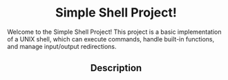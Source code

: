 <h1  align="center"> Simple Shell Project! </h1>
<p>Welcome to the Simple Shell Project! This project is a basic implementation of a UNIX shell, which can execute commands, handle built-in functions, and manage input/output redirections.</p>

<h2 align="center">Description</h2>

